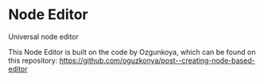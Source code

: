 # Node Editor
Universal node editor

This Node Editor is built on the code by Ozgunkoya, which can be found on this repository: https://github.com/oguzkonya/post--creating-node-based-editor
